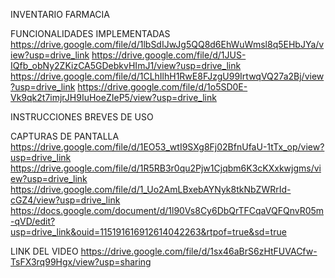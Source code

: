 INVENTARIO FARMACIA

FUNCIONALIDADES IMPLEMENTADAS 
https://drive.google.com/file/d/1lbSdIJwJg5QQ8d6EhWuWmsl8q5EHbJYa/view?usp=drive_link
https://drive.google.com/file/d/1JUS-IQfb_obNy2ZKizCA5GDebkvHImJ1/view?usp=drive_link
https://drive.google.com/file/d/1CLhIlhH1RwE8FJzgU99IrtwqVQ27a2Bj/view?usp=drive_link
https://drive.google.com/file/d/1o5SD0E-Vk9qk2t7imjrJH9IuHoeZIeP5/view?usp=drive_link

INSTRUCCIONES BREVES DE USO 

CAPTURAS DE PANTALLA
https://drive.google.com/file/d/1EO53_wtI9SXg8Fj02BfnUfaU-1tTx_op/view?usp=drive_link
https://drive.google.com/file/d/1R5RB3r0qu2Pjw1Cjqbm6K3cKXxkwjgms/view?usp=drive_link
https://drive.google.com/file/d/1_Uo2AmLBxebAYNyk8tkNbZWRrId-cGZ4/view?usp=drive_link
https://docs.google.com/document/d/1l90Vs8Cy6DbQrTFCqaVQFQnvR05m-qVD/edit?usp=drive_link&ouid=115191616912614042263&rtpof=true&sd=true



LINK DEL VIDEO
https://drive.google.com/file/d/1sx46aBrS6zHtFUVACfw-TsFX3rq99Hgx/view?usp=sharing
